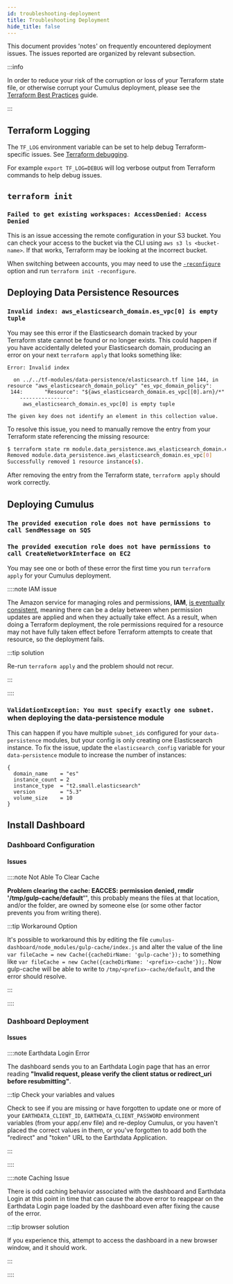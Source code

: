 ```yaml
---
id: troubleshooting-deployment
title: Troubleshooting Deployment
hide_title: false
---
```


This document provides 'notes' on frequently encountered deployment issues. The issues reported are organized by relevant subsection.

:::info

In order to reduce your risk of the corruption or loss of your
Terraform state file, or otherwise corrupt your Cumulus deployment, please see
the [Terraform Best Practices](../deployment/terraform-best-practices.md) guide.

:::

## Terraform Logging

The `TF_LOG` environment variable can be set to help debug Terraform-specific issues. See [Terraform debugging](https://www.terraform.io/docs/internals/debugging.html).

For example `export TF_LOG=DEBUG` will log verbose output from Terraform commands to help debug issues.

## `terraform init`

### `Failed to get existing workspaces: AccessDenied: Access Denied`

This is an issue accessing the remote configuration in your S3 bucket. You can check your access to the bucket via the CLI using `aws s3 ls <bucket-name>`. If that works, Terraform may be looking at the incorrect bucket.

When switching between accounts, you may need to use the [`-reconfigure`](https://www.terraform.io/docs/commands/init.html#backend-initialization) option and run `terraform init -reconfigure`.

## Deploying Data Persistence Resources

### `Invalid index: aws_elasticsearch_domain.es_vpc[0] is empty tuple`

You may see this error if the Elasticsearch domain tracked by your Terraform state cannot be found or no longer exists. This could happen if you have accidentally deleted your Elasticsearch domain, producing an error on your next `terraform apply` that looks something like:

```plain
Error: Invalid index

  on ../../tf-modules/data-persistence/elasticsearch.tf line 144, in resource "aws_elasticsearch_domain_policy" "es_vpc_domain_policy":
 144:       "Resource": "${aws_elasticsearch_domain.es_vpc[[0].arn}/*"
    ----------------
     aws_elasticsearch_domain.es_vpc[0] is empty tuple

The given key does not identify an element in this collection value.
```

To resolve this issue, you need to manually remove the entry from your Terraform state referencing the missing resource:

```bash
$ terraform state rm module.data_persistence.aws_elasticsearch_domain.es_vpc
Removed module.data_persistence.aws_elasticsearch_domain.es_vpc[0]
Successfully removed 1 resource instance(s).
```

After removing the entry from the Terraform state, `terraform apply` should work correctly.

## Deploying Cumulus

### `The provided execution role does not have permissions to call SendMessage on SQS`

### `The provided execution role does not have permissions to call CreateNetworkInterface on EC2`

You may see one or both of these error the first time you run `terraform apply` for your Cumulus deployment.

::::note IAM issue

The Amazon service for managing roles and permissions, **IAM**, [is eventually consistent](https://docs.aws.amazon.com/IAM/latest/UserGuide/troubleshoot_general.html#troubleshoot_general_eventual-consistency), meaning there can be a delay between when permission updates are applied and when they actually take effect. As a result, when doing a Terraform deployment, the role permissions required for a resource may not have fully taken effect before Terraform attempts to create that resource, so the deployment fails.

:::tip solution

Re-run `terraform apply` and the problem should not recur.

:::

::::

### `ValidationException: You must specify exactly one subnet.` when deploying the data-persistence module

This can happen if you have multiple `subnet_ids` configured for your
`data-persistence` modules, but your config is only creating one
Elasticsearch instance. To fix the issue, update the `elasticsearch_config`
variable for your `data-persistence` module to increase the number of instances:

```hcl
{
  domain_name    = "es"
  instance_count = 2
  instance_type  = "t2.small.elasticsearch"
  version        = "5.3"
  volume_size    = 10
}
```

## Install Dashboard

### Dashboard Configuration

#### Issues

::::note Not Able To Clear Cache

**Problem clearing the cache: EACCES: permission denied, rmdir '/tmp/gulp-cache/default'**", this probably means the files at that location, and/or the folder, are owned by someone else (or some other factor prevents you from writing there).

:::tip Workaround Option

It's possible to workaround this by editing the file `cumulus-dashboard/node_modules/gulp-cache/index.js` and alter the value of the line `var fileCache = new Cache({cacheDirName: 'gulp-cache'});` to something like `var fileCache = new Cache({cacheDirName: '<prefix>-cache'});`. Now gulp-cache will be able to write to `/tmp/<prefix>-cache/default`, and the error should resolve.

:::

::::

### Dashboard Deployment

#### Issues

::::note Earthdata Login Error

The dashboard sends you to an Earthdata Login page that has an error reading **"Invalid request, please verify the client status or redirect_uri before resubmitting"**.

:::tip Check your variables and values

Check to see if you are missing or have forgotten to update one or more of your `EARTHDATA_CLIENT_ID`, `EARTHDATA_CLIENT_PASSWORD` environment variables (from your app/.env file) and re-deploy Cumulus, or you haven't placed the correct values in them, or you've forgotten to add both the "redirect" and "token" URL to the Earthdata Application.

:::

::::

::::note Caching Issue

There is odd caching behavior associated with the dashboard and Earthdata Login at this point in time that can cause the above error to reappear on the Earthdata Login page loaded by the dashboard even after fixing the cause of the error.

:::tip browser solution

If you experience this, attempt to access the dashboard in a new browser window, and it should work.

:::

::::
